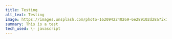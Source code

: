 ```yaml
---
title: Testing
alt_text: Testing
image: https://images.unsplash.com/photo-1620942240269-6e289102d28a?ixid=MnwxMjA3fDF8MHxwaG90by1wYWdlfHx8fGVufDB8fHx8&ixlib=rb-1.2.1&auto=format&fit=crop&w=1350&q=80
summary: This is a test
tech_used: \- javascript
---
```

